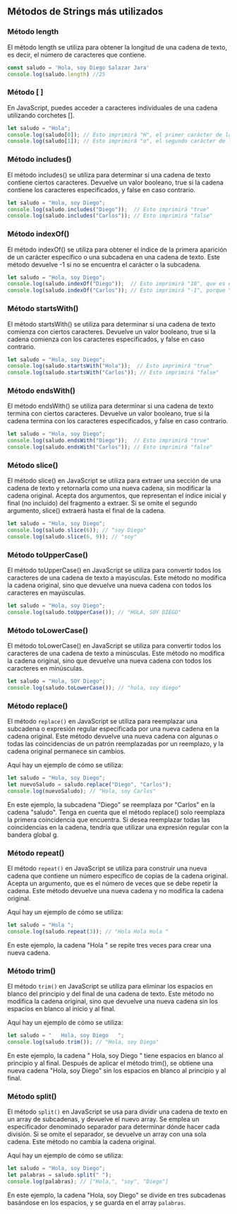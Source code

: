 
## Métodos de Strings más utilizados

### Método length

El método length se utiliza para obtener la longitud de una cadena de texto, es decir, el número de caracteres que contiene.

```js
const saludo = 'Hola, soy Diego Salazar Jara'
console.log(saludo.length) //25
```

### Método [ ]

En JavaScript, puedes acceder a caracteres individuales de una cadena utilizando corchetes []. 

```js
let saludo = "Hola";
console.log(saludo[0]); // Esto imprimirá "H", el primer carácter de la cadena
console.log(saludo[1]); // Esto imprimirá "o", el segundo carácter de la cadena
```

### Método includes()

El método includes() se utiliza para determinar si una cadena de texto contiene ciertos caracteres. Devuelve un valor booleano, true si la cadena contiene los caracteres especificados, y false en caso contrario.

```js
let saludo = "Hola, soy Diego";
console.log(saludo.includes("Diego"));  // Esto imprimirá "true"
console.log(saludo.includes("Carlos")); // Esto imprimirá "false"
```

### Método indexOf()

El método indexOf() se utiliza para obtener el índice de la primera aparición de un carácter específico o una subcadena en una cadena de texto. Este método devuelve -1 si no se encuentra el carácter o la subcadena.

```js
let saludo = "Hola, soy Diego";
console.log(saludo.indexOf("Diego"));  // Esto imprimirá "10", que es el índice donde comienza "Diego"
console.log(saludo.indexOf("Carlos")); // Esto imprimirá "-1", porque "Carlos" no se encuentra en la cadena
```

### Método startsWith()

El método startsWith() se utiliza para determinar si una cadena de texto comienza con ciertos caracteres. Devuelve un valor booleano, true si la cadena comienza con los caracteres especificados, y false en caso contrario.

```js
let saludo = "Hola, soy Diego";
console.log(saludo.startsWith("Hola"));  // Esto imprimirá "true"
console.log(saludo.startsWith("Carlos")); // Esto imprimirá "false"
```

### Método endsWith()

El método endsWith() se utiliza para determinar si una cadena de texto termina con ciertos caracteres. Devuelve un valor booleano, true si la cadena termina con los caracteres especificados, y false en caso contrario.

```js
let saludo = "Hola, soy Diego";
console.log(saludo.endsWith("Diego"));  // Esto imprimirá "true"
console.log(saludo.endsWith("Carlos")); // Esto imprimirá "false"
```

### Método slice()

El método slice() en JavaScript se utiliza para extraer una sección de una cadena de texto y retornarla como una nueva cadena, sin modificar la cadena original. Acepta dos argumentos, que representan el índice inicial y final (no incluido) del fragmento a extraer. Si se omite el segundo argumento, slice() extraerá hasta el final de la cadena.

```js
let saludo = "Hola, soy Diego";
console.log(saludo.slice(6)); // "soy Diego"
console.log(saludo.slice(6, 9)); // "soy"
```

### Método toUpperCase()

El método toUpperCase() en JavaScript se utiliza para convertir todos los caracteres de una cadena de texto a mayúsculas. Este método no modifica la cadena original, sino que devuelve una nueva cadena con todos los caracteres en mayúsculas.

```js
let saludo = "Hola, soy Diego";
console.log(saludo.toUpperCase()); // "HOLA, SOY DIEGO"
```

### Método toLowerCase()

El método toLowerCase() en JavaScript se utiliza para convertir todos los caracteres de una cadena de texto a minúsculas. Este método no modifica la cadena original, sino que devuelve una nueva cadena con todos los caracteres en minúsculas.

```js
let saludo = "Hola, SOY Diego";
console.log(saludo.toLowerCase()); // "hola, soy diego"
```

### Método replace()

El método `replace()` en JavaScript se utiliza para reemplazar una subcadena o expresión regular especificada por una nueva cadena en la cadena original. Este método devuelve una nueva cadena con algunas o todas las coincidencias de un patrón reemplazadas por un reemplazo, y la cadena original permanece sin cambios.

Aquí hay un ejemplo de cómo se utiliza:

```js
let saludo = "Hola, soy Diego";
let nuevoSaludo = saludo.replace("Diego", "Carlos");
console.log(nuevoSaludo); // "Hola, soy Carlos"
```

En este ejemplo, la subcadena "Diego" se reemplaza por "Carlos" en la cadena "saludo". Tenga en cuenta que el método replace() solo reemplaza la primera coincidencia que encuentra. Si desea reemplazar todas las coincidencias en la cadena, tendría que utilizar una expresión regular con la bandera global g.

### Método repeat()

El método `repeat()` en JavaScript se utiliza para construir una nueva cadena que contiene un número específico de copias de la cadena original. Acepta un argumento, que es el número de veces que se debe repetir la cadena. Este método devuelve una nueva cadena y no modifica la cadena original.

Aquí hay un ejemplo de cómo se utiliza:

```js
let saludo = "Hola ";
console.log(saludo.repeat(3)); // "Hola Hola Hola "
```

En este ejemplo, la cadena "Hola " se repite tres veces para crear una nueva cadena.

### Método trim()

El método `trim()` en JavaScript se utiliza para eliminar los espacios en blanco del principio y del final de una cadena de texto. Este método no modifica la cadena original, sino que devuelve una nueva cadena sin los espacios en blanco al inicio y al final.

Aquí hay un ejemplo de cómo se utiliza:

```js
let saludo = "   Hola, soy Diego   ";
console.log(saludo.trim()); // "Hola, soy Diego"
```

En este ejemplo, la cadena "   Hola, soy Diego   " tiene espacios en blanco al principio y al final. Después de aplicar el método trim(), se obtiene una nueva cadena "Hola, soy Diego" sin los espacios en blanco al principio y al final.

### Método split()

El método `split()` en JavaScript se usa para dividir una cadena de texto en un array de subcadenas, y devuelve el nuevo array. Se emplea un especificador denominado separador para determinar dónde hacer cada división. Si se omite el separador, se devuelve un array con una sola cadena. Este método no cambia la cadena original.

Aquí hay un ejemplo de cómo se utiliza:

```js
let saludo = "Hola, soy Diego";
let palabras = saludo.split(" ");
console.log(palabras); // ["Hola,", "soy", "Diego"]
```

En este ejemplo, la cadena "Hola, soy Diego" se divide en tres subcadenas basándose en los espacios, y se guarda en el array `palabras`.